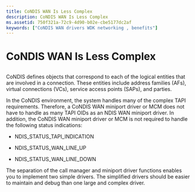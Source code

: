 ```yaml
---
title: CoNDIS WAN Is Less Complex
description: CoNDIS WAN Is Less Complex
ms.assetid: 750f321a-72c9-4d90-b02e-cbe5177dc2af
keywords: ["CoNDIS WAN drivers WDK networking , benefits"]
---
```


# CoNDIS WAN Is Less Complex


## <a href="" id="ddk-condis-wan-is-less-complex-ng"></a>


CoNDIS defines objects that correspond to each of the logical entities that are involved in a connection. These entities include address families (AFs), virtual connections (VCs), service access points (SAPs), and parties.

In the CoNDIS environment, the system handles many of the complex TAPI requirements. Therefore, a CoNDIS WAN miniport driver or MCM does not have to handle as many TAPI OIDs as an NDIS WAN miniport driver. In addition, the CoNDIS WAN miniport driver or MCM is not required to handle the following status indications:

-   NDIS\_STATUS\_TAPI\_INDICATION

-   NDIS\_STATUS\_WAN\_LINE\_UP

-   NDIS\_STATUS\_WAN\_LINE\_DOWN

The separation of the call manager and miniport driver functions enables you to implement two simple drivers. The simplified drivers should be easier to maintain and debug than one large and complex driver.

 

 





